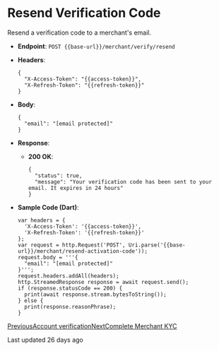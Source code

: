 # Resend Verification Code

Resend a verification code to a merchant's email.

*   **Endpoint**: `POST {{base-url}}/merchant/verify/resend`
    
*   **Headers**:

    ```
    {
      "X-Access-Token": "{{access-token}}",
      "X-Refresh-Token": "{{refresh-token}}"
    }
    ```
    
*   **Body**:

    ```
    {
      "email": "[email protected]"
    }
    ```
    
*   **Response**:
    
    *   **200 OK**:

        ```
        {
          "status": true,
          "message": "Your verification code has been sent to your email. It expires in 24 hours"
        }
        ```
        
    
*   **Sample Code (Dart)**:

    ```
    var headers = {
      'X-Access-Token': '{{access-token}}',
      'X-Refresh-Token': '{{refresh-token}}'
    };
    var request = http.Request('POST', Uri.parse('{{base-url}}/merchant/resend-activation-code'));
    request.body = '''{
      "email": "[email protected]"
    }''';
    request.headers.addAll(headers);
    http.StreamedResponse response = await request.send();
    if (response.statusCode == 200) {
      print(await response.stream.bytesToString());
    } else {
      print(response.reasonPhrase);
    }
    ```
    

[PreviousAccount verification](/xpress-wallet-api/merchant/account-verification)[NextComplete Merchant KYC](/xpress-wallet-api/merchant/complete-merchant-kyc)

Last updated 26 days ago